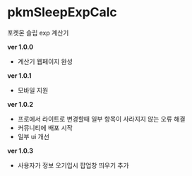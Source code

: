 # pkmSleepExpCalc
포켓몬 슬립 exp 계산기



**ver 1.0.0**
- 계산기 웹페이지 완성


**ver 1.0.1**
- 모바일 지원


**ver 1.0.2**
- 프로에서 라이트로 변경할때 일부 항목이 사라지지 않는 오류 해결
- 커뮤니티에 배포 시작
- 일부 ui 개선


**ver 1.0.3**
- 사용자가 정보 오기입시 팝업창 띄우기 추가
